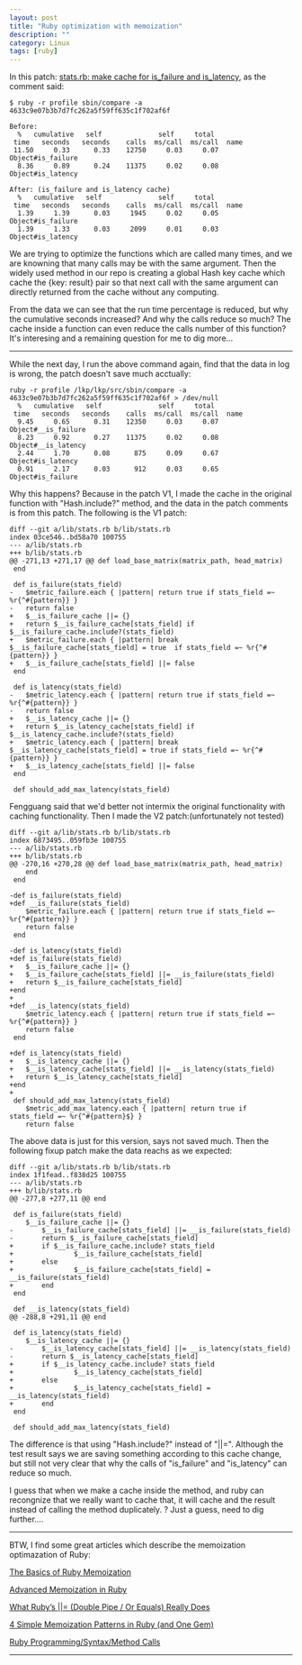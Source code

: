 ```yaml
---
layout: post
title: "Ruby optimization with memoization"
description: ""
category: Linux
tags: [ruby]
---
```


In this patch: [stats.rb: make cache for is_failure and is_latency](https://github.com/gaowanlong/lkp-tests/commit/2e910237d933bfbaa14ad64ac6b005151f70354a),
as the comment said:

	$ ruby -r profile sbin/compare -a 4633c9e07b3b7d7fc262a5f59ff635c1f702af6f

	Before:
	  %   cumulative   self              self     total
	 time   seconds   seconds    calls  ms/call  ms/call  name
	 11.50     0.33      0.33    12750     0.03     0.07  Object#is_failure
	  8.36     0.89      0.24    11375     0.02     0.08  Object#is_latency

	After: (is_failure and is_latency cache)
	  %   cumulative   self              self     total
	 time   seconds   seconds    calls  ms/call  ms/call  name
	  1.39     1.39      0.03     1945     0.02     0.05  Object#is_failure
	  1.39     1.33      0.03     2099     0.01     0.03  Object#is_latency

We are trying to optimize the functions which are called many
times, and we are knowning that many calls may be with the same argument. Then the
widely used method in our repo is creating a global Hash key cache which cache the
{key: result} pair so that next call with the same argument can directly returned
from the cache without any computing.

From the data we can see that the run time percentage is reduced, but why the cumulative
seconds increased? And why the calls reduce so much? The cache inside a function can
even reduce the calls number of this function? It's interesing and a remaining question
for me to dig more...

---

While the next day, I run the above command again, find that the data in log is wrong,
the patch doesn't save much acctually:

	ruby -r profile /lkp/lkp/src/sbin/compare -a 4633c9e07b3b7d7fc262a5f59ff635c1f702af6f > /dev/null
	  %   cumulative   self              self     total
	 time   seconds   seconds    calls  ms/call  ms/call  name
	  9.45     0.65      0.31    12350     0.03     0.07  Object#__is_failure
	  8.23     0.92      0.27    11375     0.02     0.08  Object#__is_latency
	  2.44     1.70      0.08      875     0.09     0.67  Object#is_latency
	  0.91     2.17      0.03      912     0.03     0.65  Object#is_failure

Why this happens? Because in the patch V1, I made the cache in the original function
with "Hash.include?" method, and the data in the patch comments is from this patch.
The following is the V1 patch:

	diff --git a/lib/stats.rb b/lib/stats.rb
	index 03ce546..bd58a70 100755
	--- a/lib/stats.rb
	+++ b/lib/stats.rb
	@@ -271,13 +271,17 @@ def load_base_matrix(matrix_path, head_matrix)
	 end
	 
	 def is_failure(stats_field)
	-	$metric_failure.each { |pattern| return true if stats_field =~ %r{^#{pattern}} }
	-	return false
	+	$__is_failure_cache ||= {}
	+	return $__is_failure_cache[stats_field] if $__is_failure_cache.include?(stats_field)
	+	$metric_failure.each { |pattern| break $__is_failure_cache[stats_field] = true  if stats_field =~ %r{^#{pattern}} }
	+	$__is_failure_cache[stats_field] ||= false
	 end
	 
	 def is_latency(stats_field)
	-	$metric_latency.each { |pattern| return true if stats_field =~ %r{^#{pattern}} }
	-	return false
	+	$__is_latency_cache ||= {}
	+	return $__is_latency_cache[stats_field] if $__is_latency_cache.include?(stats_field)
	+	$metric_latency.each { |pattern| break $__is_latency_cache[stats_field] = true if stats_field =~ %r{^#{pattern}} }
	+	$__is_latency_cache[stats_field] ||= false
	 end
	 
	 def should_add_max_latency(stats_field)

Fengguang said that we'd better not intermix the original functionality with caching
functionality. Then I made the V2 patch:(unfortunately not tested)

	diff --git a/lib/stats.rb b/lib/stats.rb
	index 6873495..059fb3e 100755
	--- a/lib/stats.rb
	+++ b/lib/stats.rb
	@@ -270,16 +270,28 @@ def load_base_matrix(matrix_path, head_matrix)
		end
	 end
	 
	-def is_failure(stats_field)
	+def __is_failure(stats_field)
		$metric_failure.each { |pattern| return true if stats_field =~ %r{^#{pattern}} }
		return false
	 end
	 
	-def is_latency(stats_field)
	+def is_failure(stats_field)
	+	$__is_failure_cache ||= {}
	+	$__is_failure_cache[stats_field] ||= __is_failure(stats_field)
	+	return $__is_failure_cache[stats_field]
	+end
	+
	+def __is_latency(stats_field)
		$metric_latency.each { |pattern| return true if stats_field =~ %r{^#{pattern}} }
		return false
	 end
	 
	+def is_latency(stats_field)
	+	$__is_latency_cache ||= {}
	+	$__is_latency_cache[stats_field] ||= __is_latency(stats_field)
	+	return $__is_latency_cache[stats_field]
	+end
	+
	 def should_add_max_latency(stats_field)
		$metric_add_max_latency.each { |pattern| return true if stats_field =~ %r{^#{pattern}$} }
		return false

The above data is just for this version, says not saved much. Then the following fixup patch
make the data reachs as we expected:

	diff --git a/lib/stats.rb b/lib/stats.rb
	index 1f1fead..f838d25 100755
	--- a/lib/stats.rb
	+++ b/lib/stats.rb
	@@ -277,8 +277,11 @@ end
	 
	 def is_failure(stats_field)
		$__is_failure_cache ||= {}
	-       $__is_failure_cache[stats_field] ||= __is_failure(stats_field)
	-       return $__is_failure_cache[stats_field]
	+       if $__is_failure_cache.include? stats_field
	+               $__is_failure_cache[stats_field]
	+       else
	+               $__is_failure_cache[stats_field] = __is_failure(stats_field)
	+       end
	 end
	 
	 def __is_latency(stats_field)
	@@ -288,8 +291,11 @@ end
	 
	 def is_latency(stats_field)
		$__is_latency_cache ||= {}
	-       $__is_latency_cache[stats_field] ||= __is_latency(stats_field)
	-       return $__is_latency_cache[stats_field]
	+       if $__is_latency_cache.include? stats_field
	+               $__is_latency_cache[stats_field]
	+       else
	+               $__is_latency_cache[stats_field] = __is_latency(stats_field)
	+       end
	 end
	 
	 def should_add_max_latency(stats_field)


The difference is that using "Hash.include?" instead of "||=". Although the test result
says we are saving something according to this cache change, but still not very clear
that why the calls of "is_failure" and "is_latency" can reduce so much.

I guess that when we make a cache inside the method, and ruby can recongnize that we really
want to cache that, it will cache and the result instead of calling the method duplicately. ?
Just a guess, need to dig further....

---
BTW, I find some great articles which describe the memoization optimazation of Ruby:

[The Basics of Ruby Memoization](http://gavinmiller.io/2013/basics-of-ruby-memoization/)

[Advanced Memoization in Ruby](http://gavinmiller.io/2013/advanced-memoization-in-ruby/)

[What Ruby’s \|\|= (Double Pipe / Or Equals) Really Does](http://www.rubyinside.com/what-rubys-double-pipe-or-equals-really-does-5488.html)

[4 Simple Memoization Patterns in Ruby (and One Gem)](http://www.justinweiss.com/blog/2014/07/28/4-simple-memoization-patterns-in-ruby-and-one-gem/)

[Ruby Programming/Syntax/Method Calls](https://en.wikibooks.org/wiki/Ruby_Programming/Syntax/Method_Calls)

---
